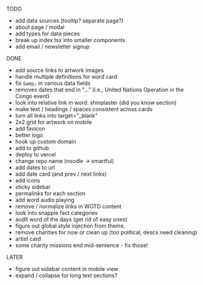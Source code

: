 TODO

- add data sources (tooltip? separate page?)
- about page / modal
- add types for data pieces
- break up index.tsx into smaller components
- add email / newsletter signup

DONE

- add source links to artwork images
- handle multiple definitions for word card
- fix `&amp;` in various data fields
- removes dates that end in "..." (i.e., United Nations Operation in the Congo event)
- look into relative link in word: shinplaster (did you know section)
- make text / headings / spaces consistent across cards
- turn all links into target="\_blank"
- 2x2 grid for artwork on mobile
- add favicon
- better logo
- hook up custom domain
- add to github
- deploy to vercel
- change repo name (noodle -> smartful)
- add dates to url
- add date card (and prev / next links)
- add icons
- sticky sidebar
- permalinks for each section
- add word audio playing
- remove / normalize links in WOTD content
- look into snapple fact categories
- audit word of the days (get rid of easy ones)
- figure out global style injection from theme.
- remove charities for now or clean up (too political, descs need cleaning)
- artist card
- some charity missions end mid-sentence - fix those!

LATER

- figure out sidebar content in mobile view
- expand / collapse for long text sections?
